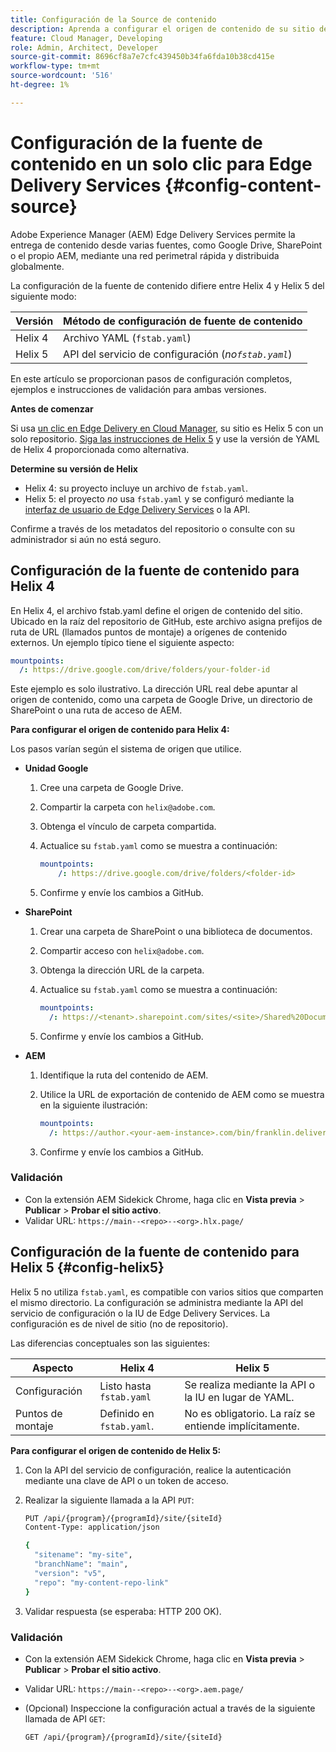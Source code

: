 ```yaml
---
title: Configuración de la Source de contenido
description: Aprenda a configurar el origen de contenido de su sitio de Edge Delivery mediante fstab.yaml en Helix 4 o la interfaz de usuario de Edge Delivery Services (o la API del servicio de configuración) en Helix 5.
feature: Cloud Manager, Developing
role: Admin, Architect, Developer
source-git-commit: 8696cf8a7e7cfc439450b34fa6fda10b38cd415e
workflow-type: tm+mt
source-wordcount: '516'
ht-degree: 1%

---
```


# Configuración de la fuente de contenido en un solo clic para Edge Delivery Services {#config-content-source}

Adobe Experience Manager (AEM) Edge Delivery Services permite la entrega de contenido desde varias fuentes, como Google Drive, SharePoint o el propio AEM, mediante una red perimetral rápida y distribuida globalmente.

La configuración de la fuente de contenido difiere entre Helix 4 y Helix 5 del siguiente modo:

| Versión | Método de configuración de fuente de contenido |
| --- | --- |
| Helix 4 | Archivo YAML (`fstab.yaml`) |
| Helix 5 | API del servicio de configuración (*no`fstab.yaml`*) |

En este artículo se proporcionan pasos de configuración completos, ejemplos e instrucciones de validación para ambas versiones.

**Antes de comenzar**

Si usa [un clic en Edge Delivery en Cloud Manager](/help/implementing/cloud-manager/edge-delivery/create-edge-delivery-site.md##one-click-edge-delivery-site), su sitio es Helix 5 con un solo repositorio. [Siga las instrucciones de Helix 5](#config-helix5) y use la versión de YAML de Helix 4 proporcionada como alternativa.

**Determine su versión de Helix**

* Helix 4: su proyecto incluye un archivo de `fstab.yaml`.
* Helix 5: el proyecto *no* usa `fstab.yaml` y se configuró mediante la [interfaz de usuario de Edge Delivery Services](#config-helix5) o la API.

Confirme a través de los metadatos del repositorio o consulte con su administrador si aún no está seguro.

## Configuración de la fuente de contenido para Helix 4

En Helix 4, el archivo fstab.yaml define el origen de contenido del sitio. Ubicado en la raíz del repositorio de GitHub, este archivo asigna prefijos de ruta de URL (llamados puntos de montaje) a orígenes de contenido externos. Un ejemplo típico tiene el siguiente aspecto:

```yaml
mountpoints:
  /: https://drive.google.com/drive/folders/your-folder-id
```

Este ejemplo es solo ilustrativo. La dirección URL real debe apuntar al origen de contenido, como una carpeta de Google Drive, un directorio de SharePoint o una ruta de acceso de AEM.

**Para configurar el origen de contenido para Helix 4:**

Los pasos varían según el sistema de origen que utilice.

* **Unidad Google**

   1. Cree una carpeta de Google Drive.
   1. Compartir la carpeta con `helix@adobe.com`.
   1. Obtenga el vínculo de carpeta compartida.
   1. Actualice su `fstab.yaml` como se muestra a continuación:

      ```yaml
      mountpoints: 
          /: https://drive.google.com/drive/folders/<folder-id>
      ```

   1. Confirme y envíe los cambios a GitHub.

* **SharePoint**

   1. Crear una carpeta de SharePoint o una biblioteca de documentos.
   1. Compartir acceso con `helix@adobe.com`.
   1. Obtenga la dirección URL de la carpeta.
   1. Actualice su `fstab.yaml` como se muestra a continuación:

      ```yaml
      mountpoints:
        /: https://<tenant>.sharepoint.com/sites/<site>/Shared%20Documents/<folder>
      ```

   1. Confirme y envíe los cambios a GitHub.

* **AEM**

   1. Identifique la ruta del contenido de AEM.
   1. Utilice la URL de exportación de contenido de AEM como se muestra en la siguiente ilustración:

      ```yaml
      mountpoints:
        /: https://author.<your-aem-instance>.com/bin/franklin.delivery/<org>/<repo>/main
      ```

   1. Confirme y envíe los cambios a GitHub.

### Validación

* Con la extensión AEM Sidekick Chrome, haga clic en **Vista previa** > **Publicar** > **Probar el sitio activo**.
* Validar URL: `https://main--<repo>--<org>.hlx.page/`

## Configuración de la fuente de contenido para Helix 5 {#config-helix5}

Helix 5 no utiliza `fstab.yaml`, es compatible con varios sitios que comparten el mismo directorio. La configuración se administra mediante la API del servicio de configuración o la IU de Edge Delivery Services. La configuración es de nivel de sitio (no de repositorio).

Las diferencias conceptuales son las siguientes:

| Aspecto | Helix 4 | Helix 5 |
| --- | --- | --- |
| Configuración | Listo hasta `fstab.yaml` | Se realiza mediante la API o la IU en lugar de YAML. |
| Puntos de montaje | Definido en `fstab.yaml`. | No es obligatorio. La raíz se entiende implícitamente. |

**Para configurar el origen de contenido de Helix 5:**

1. Con la API del servicio de configuración, realice la autenticación mediante una clave de API o un token de acceso.
1. Realizar la siguiente llamada a la API `PUT`:

   ```bash {.line-numbering}
   PUT /api/{program}/{programId}/site/{siteId}
   Content-Type: application/json
   
   {
     "sitename": "my-site",
     "branchName": "main",
     "version": "v5",
     "repo": "my-content-repo-link"
   }
   ```

1. Validar respuesta (se esperaba: HTTP 200 OK).

### Validación

* Con la extensión AEM Sidekick Chrome, haga clic en **Vista previa** > **Publicar** > **Probar el sitio activo**.
* Validar URL: `https://main--<repo>--<org>.aem.page/`
* (Opcional) Inspeccione la configuración actual a través de la siguiente llamada de API `GET`:

  ```bash
  GET /api/{program}/{programId}/site/{siteId}
  ```
